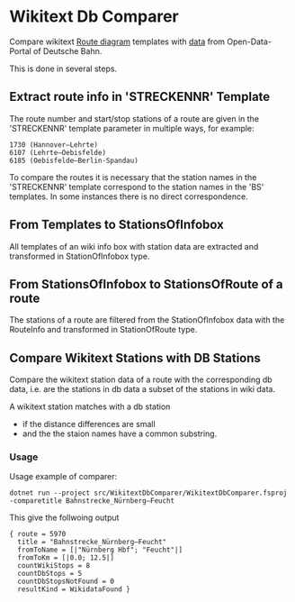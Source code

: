 # Wikitext Db Comparer

Compare wikitext [Route diagram](https://de.wikipedia.org/wiki/Wikipedia:Formatvorlage_Bahnstrecke) templates with [data](../../scripts/restore.sh) from Open-Data-Portal of Deutsche Bahn.

This is done in several steps.

## Extract route info in 'STRECKENNR' Template

The route number and start/stop stations of a route are given in the 'STRECKENNR' template parameter in multiple ways, for example:

```
1730 (Hannover–Lehrte)
6107 (Lehrte–Oebisfelde)
6185 (Oebisfelde–Berlin-Spandau)
```

To compare the routes it is necessary that the station names in the 'STRECKENNR' template correspond to the station names in the 'BS' templates. In some instances there is no direct correspondence.

## From Templates to StationsOfInfobox

All templates of an wiki info box with station data are extracted and transformed in StationOfInfobox type.

## From StationsOfInfobox to StationsOfRoute of a route

The stations of a route are filtered from the StationOfInfobox data with the RouteInfo and transformed in StationOfRoute type.

## Compare Wikitext Stations with DB Stations

Compare the wikitext station data of a route with the corresponding db data, i.e. are the stations in db data a subset of the stations in wiki data.

A wikitext station matches with a db station 

* if the distance differences are small 
* and the the staion names have a common substring.

### Usage

Usage example of comparer:

```
dotnet run --project src/WikitextDbComparer/WikitextDbComparer.fsproj -comparetitle Bahnstrecke_Nürnberg–Feucht
```

This give the follwoing output

```
{ route = 5970
  title = "Bahnstrecke_Nürnberg–Feucht"
  fromToName = [|"Nürnberg Hbf"; "Feucht"|]
  fromToKm = [|0.0; 12.5|]
  countWikiStops = 8
  countDbStops = 5
  countDbStopsNotFound = 0
  resultKind = WikidataFound }
```